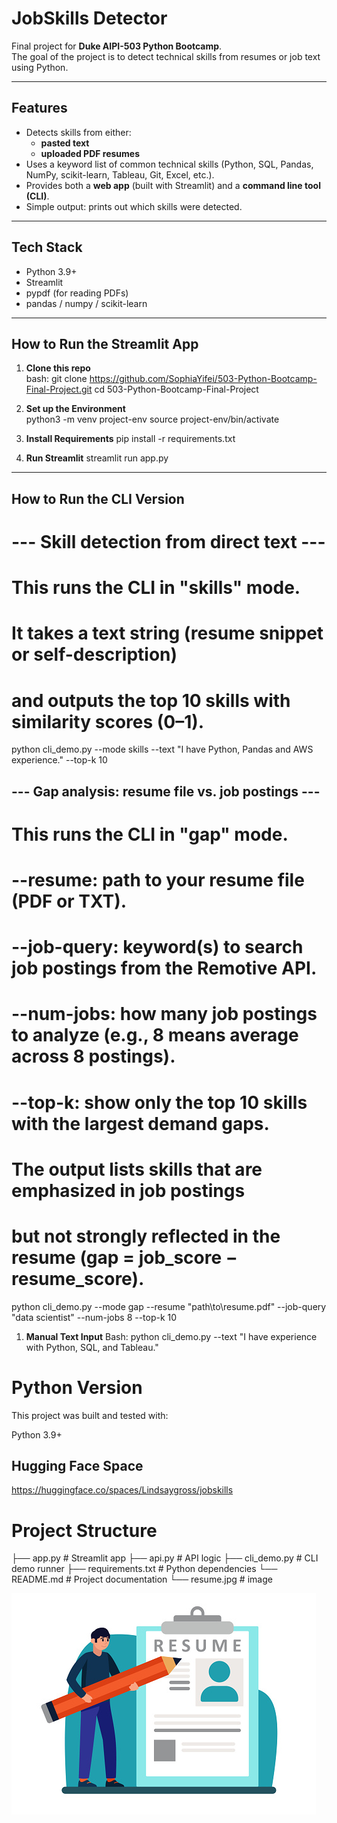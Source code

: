 # JobSkills Detector

Final project for **Duke AIPI-503 Python Bootcamp**.  
The goal of the project is to detect technical skills from resumes or job text using Python.  

---

## Features
- Detects skills from either:
  - **pasted text**  
  - **uploaded PDF resumes**  
- Uses a keyword list of common technical skills (Python, SQL, Pandas, NumPy, scikit-learn, Tableau, Git, Excel, etc.).  
- Provides both a **web app** (built with Streamlit) and a **command line tool (CLI)**.  
- Simple output: prints out which skills were detected.  

---

## Tech Stack
- Python 3.9+  
- Streamlit  
- pypdf (for reading PDFs)  
- pandas / numpy / scikit-learn  

---

## How to Run the Streamlit App

1. **Clone this repo**  
bash:
git clone https://github.com/SophiaYifei/503-Python-Bootcamp-Final-Project.git
cd 503-Python-Bootcamp-Final-Project

2. **Set up the Environment**  
python3 -m venv project-env
source project-env/bin/activate

3. **Install Requirements** 
pip install -r requirements.txt

4. **Run Streamlit** 
streamlit run app.py

---

## How to Run the CLI Version
# --- Skill detection from direct text ---
# This runs the CLI in "skills" mode.
# It takes a text string (resume snippet or self-description)
# and outputs the top 10 skills with similarity scores (0–1).
python cli_demo.py --mode skills --text "I have Python, Pandas and AWS experience." --top-k 10

## --- Gap analysis: resume file vs. job postings ---
# This runs the CLI in "gap" mode.
# --resume: path to your resume file (PDF or TXT).
# --job-query: keyword(s) to search job postings from the Remotive API.
# --num-jobs: how many job postings to analyze (e.g., 8 means average across 8 postings).
# --top-k: show only the top 10 skills with the largest demand gaps.
# The output lists skills that are emphasized in job postings
# but not strongly reflected in the resume (gap = job_score − resume_score).
python cli_demo.py --mode gap --resume "path\to\resume.pdf" --job-query "data scientist" --num-jobs 8 --top-k 10

1. **Manual Text Input**
Bash:
python cli_demo.py --text "I have experience with Python, SQL, and Tableau."

# Python Version

This project was built and tested with:

Python 3.9+

## Hugging Face Space
https://huggingface.co/spaces/Lindsaygross/jobskills

# Project Structure
├── app.py            # Streamlit app
├── api.py            # API logic
├── cli_demo.py       # CLI demo runner
├── requirements.txt  # Python dependencies
└── README.md         # Project documentation
└── resume.jpg        # image

![Demo Screenshot](resume.jpg)




